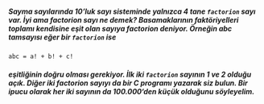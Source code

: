##### Sayma sayılarında *10*’luk sayı sisteminde yalnızca 4 tane *`factorion`* sayı var. İyi ama factorion sayı ne demek? Basamaklarının faktöriyelleri toplamı kendisine eşit olan sayıya *factorion* deniyor. Örneğin abc tamsayısı eğer bir *`factorion`* ise

```
abc = a! + b! + c!
```

##### eşitliğinin doğru olması gerekiyor. İlk iki *`factorion`* sayının 1 ve 2 olduğu açık. Diğer iki factorion sayıyı da bir C programı yazarak siz bulun. Bir ipucu olarak her iki sayının da *100.000*‘den küçük olduğunu söyleyelim.
